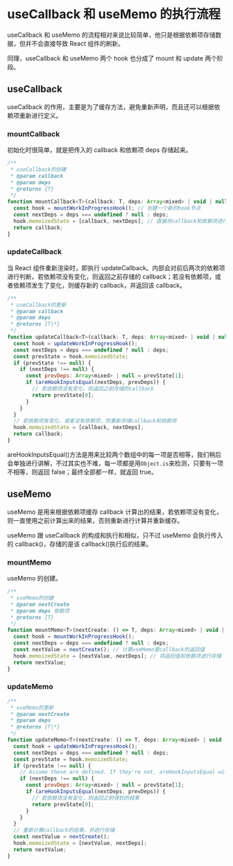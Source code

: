 # useCallback 和 useMemo 的执行流程

useCallback 和 useMemo 的流程相对来说比较简单，他只是根据依赖项存储数据，但并不会直接导致 React 组件的刷新。

同理，useCallback 和 useMemo 两个 hook 也分成了 mount 和 update 两个阶段。

## useCallback

useCallback 的作用，主要是为了缓存方法，避免重新声明，而且还可以根据依赖项重新进行定义。

### mountCallback

初始化时很简单，就是把传入的 callback 和依赖项 deps 存储起来。

```javascript
/**
 * useCallback的创建
 * @param callback
 * @param deps
 * @returns {T}
 */
function mountCallback<T>(callback: T, deps: Array<mixed> | void | null): T {
  const hook = mountWorkInProgressHook(); // 创建一个新的hook节点
  const nextDeps = deps === undefined ? null : deps;
  hook.memoizedState = [callback, nextDeps]; // 直接将callback和依赖项进行存储
  return callback;
}
```

### updateCallback

当 React 组件重新渲染时，即执行 updateCallback。内部会对前后两次的依赖项进行判断，若依赖项没有变化，则返回之前存储的 callback；若没有依赖项，或者依赖项发生了变化，则缓存新的 callback，并返回该 callback。

```javascript
/**
 * useCallback的更新
 * @param callback
 * @param deps
 * @returns {T|*}
 */
function updateCallback<T>(callback: T, deps: Array<mixed> | void | null): T {
  const hook = updateWorkInProgressHook();
  const nextDeps = deps === undefined ? null : deps;
  const prevState = hook.memoizedState;
  if (prevState !== null) {
    if (nextDeps !== null) {
      const prevDeps: Array<mixed> | null = prevState[1];
      if (areHookInputsEqual(nextDeps, prevDeps)) {
        // 若依赖项没有变化，则返回之前存储的callback
        return prevState[0];
      }
    }
  }
  // 若依赖项有变化，或者没有依赖项，则重新存储callback和依赖项
  hook.memoizedState = [callback, nextDeps];
  return callback;
}
```

areHookInputsEqual()方法是用来比较两个数组中的每一项是否相等，我们稍后会单独进行讲解，不过其实也不难，每一项都是用`Object.is`来检测，只要有一项不相等，则返回 false；最终全部都一样，就返回 true。

## useMemo

useMemo 是用来根据依赖项缓存 callback 计算出的结果，若依赖项没有变化，则一直使用之前计算出来的结果，否则重新进行计算并重新缓存。

useMemo 跟 useCallback 的构成和执行和相似，只不过 useMemo 会执行传入的 callback()，存储的是该 callback()执行后的结果。

### mountMemo

useMemo 的创建。

```javascript
/**
 * useMemo的创建
 * @param nextCreate
 * @param deps 依赖项
 * @returns {T}
 */
function mountMemo<T>(nextCreate: () => T, deps: Array<mixed> | void | null): T {
  const hook = mountWorkInProgressHook();
  const nextDeps = deps === undefined ? null : deps;
  const nextValue = nextCreate(); // 计算useMemo里callback的返回值
  hook.memoizedState = [nextValue, nextDeps]; // 将返回值和依赖项进行存储
  return nextValue;
}
```

### updateMemo

```javascript
/**
 * useMemo的更新
 * @param nextCreate
 * @param deps
 * @returns {T|*}
 */
function updateMemo<T>(nextCreate: () => T, deps: Array<mixed> | void | null): T {
  const hook = updateWorkInProgressHook();
  const nextDeps = deps === undefined ? null : deps;
  const prevState = hook.memoizedState;
  if (prevState !== null) {
    // Assume these are defined. If they're not, areHookInputsEqual will warn.
    if (nextDeps !== null) {
      const prevDeps: Array<mixed> | null = prevState[1];
      if (areHookInputsEqual(nextDeps, prevDeps)) {
        // 若依赖项没有变化，则返回之前得到的结果
        return prevState[0];
      }
    }
  }
  // 重新计算callback的结果，并进行存储
  const nextValue = nextCreate();
  hook.memoizedState = [nextValue, nextDeps];
  return nextValue;
}
```
